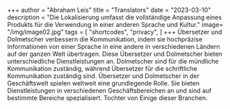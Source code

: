 +++
author = "Abraham Leis"
title = "Translators"
date = "2023-03-10"
description = "Die Lokalisierung umfasst die vollständige Anpassung eines Produkts für die Verwendung in einer anderen Sprache und Kultur."
image= "/img/image02.jpg"
tags = [
    "shortcodes",
    "privacy",
]
+++
Übersetzer und Dolmetscher verbessern die Kommunikation, indem sie hochpräzise Informationen von einer Sprache in eine andere in verschiedenen Ländern auf der ganzen Welt übertragen. Diese Übersetzer und Dolmetscher bieten unterschiedliche Dienstleistungen an. Dolmetscher sind für die mündliche Kommunikation zuständig, während Übersetzer für die schriftliche Kommunikation zuständig sind.
Übersetzer und Dolmetscher in der Geschäftswelt spielen weltweit eine grundlegende Rolle. Sie bieten Dienstleistungen in verschiedenen Geschäftsbereichen an und sind auf bestimmte Bereiche spezialisiert. Tochter von Einige dieser Branchen.
